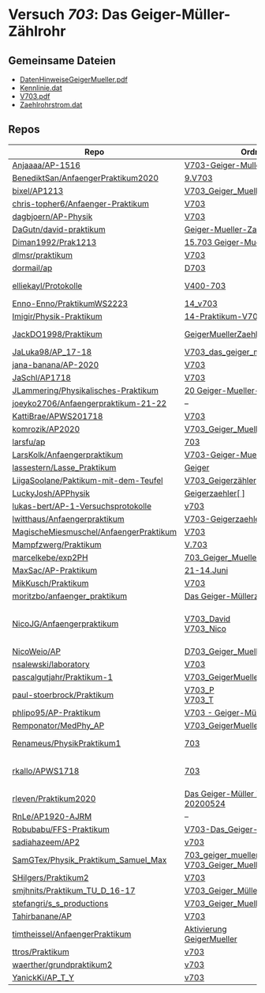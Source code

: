 # Versuch *703*: Das Geiger-Müller-Zählrohr

## Gemeinsame Dateien
- [DatenHinweiseGeigerMueller.pdf](https://docs.google.com/viewer?url=https://raw.githubusercontent.com/BenediktSan/AnfaengerPraktikum2020/main/Versuche%20Semester%20III/9.V703/Versuchsdateien/DatenHinweiseGeigerMueller.pdf)
- [Kennlinie.dat](https://raw.githubusercontent.com/BenediktSan/AnfaengerPraktikum2020/main/Versuche%20Semester%20III/9.V703/Versuchsdateien/Kennlinie.dat)
- [V703.pdf](https://docs.google.com/viewer?url=https://raw.githubusercontent.com/BenediktSan/AnfaengerPraktikum2020/main/Versuche%20Semester%20III/9.V703/Versuchsdateien/V703.pdf)
- [Zaehlrohrstrom.dat](https://raw.githubusercontent.com/BenediktSan/AnfaengerPraktikum2020/main/Versuche%20Semester%20III/9.V703/Versuchsdateien/Zaehlrohrstrom.dat)

## Repos

|                                          Repo                                          |                                                                                                                               Ordner                                                                                                                                |                                                                                                                                                                                                                                                                                                               PDFs                                                                                                                                                                                                                                                                                                                |
|----------------------------------------------------------------------------------------|---------------------------------------------------------------------------------------------------------------------------------------------------------------------------------------------------------------------------------------------------------------------|-----------------------------------------------------------------------------------------------------------------------------------------------------------------------------------------------------------------------------------------------------------------------------------------------------------------------------------------------------------------------------------------------------------------------------------------------------------------------------------------------------------------------------------------------------------------------------------------------------------------------------------|
|[Anjaaaa/AP-1516](../repo/Anjaaaa/AP-1516)                                              |[V703-Geiger-Muller](https://github.com/anjabeck/AP-1516/tree/master/V703-Geiger-Muller)                                                                                                                                                                             |–                                                                                                                                                                                                                                                                                                                                                                                                                                                                                                                                                                                                                                  |
|[BenediktSan/AnfaengerPraktikum2020](../repo/BenediktSan/AnfaengerPraktikum2020)        |[9.V703](https://github.com/BenediktSan/AnfaengerPraktikum2020/tree/main/Versuche%20Semester%20III/9.V703)                                                                                                                                                           |–                                                                                                                                                                                                                                                                                                                                                                                                                                                                                                                                                                                                                                  |
|[bixel/AP1213](../repo/bixel/AP1213)                                                    |[V703_Geiger_Mueller](https://github.com/bixel/AP1213/tree/master/V703_Geiger_Mueller)                                                                                                                                                                               |[00_protokoll.pdf](https://docs.google.com/viewer?url=https://raw.githubusercontent.com/bixel/AP1213/master/V703_Geiger_Mueller/00_protokoll.pdf)                                                                                                                                                                                                                                                                                                                                                                                                                                                                                  |
|[chris-topher6/Anfaenger-Praktikum](../repo/chris-topher6/Anfaenger-Praktikum)          |[V703](https://github.com/chris-topher6/Anfaenger-Praktikum/tree/master/V703)                                                                                                                                                                                        |–                                                                                                                                                                                                                                                                                                                                                                                                                                                                                                                                                                                                                                  |
|[dagbjoern/AP-Physik](../repo/dagbjoern/AP-Physik)                                      |[V703](https://github.com/dagbjoern/AP-Physik/tree/master/V703)                                                                                                                                                                                                      |–                                                                                                                                                                                                                                                                                                                                                                                                                                                                                                                                                                                                                                  |
|[DaGutn/david-praktikum](../repo/DaGutn/david-praktikum)                                |[Geiger-Mueller-Zaehlrohr](https://github.com/DaGutn/david-praktikum/tree/master/Documents/Projects/david-praktikum/Geiger-Mueller-Zaehlrohr)                                                                                                                        |–                                                                                                                                                                                                                                                                                                                                                                                                                                                                                                                                                                                                                                  |
|[Diman1992/Prak1213](../repo/Diman1992/Prak1213)                                        |[15.703 Geiger-Mueller](https://github.com/Diman1992/Prak1213/tree/master/15.703%20Geiger-Mueller)                                                                                                                                                                   |–                                                                                                                                                                                                                                                                                                                                                                                                                                                                                                                                                                                                                                  |
|[dlmsr/praktikum](../repo/dlmsr/praktikum)                                              |[V703](https://github.com/dlmsr/praktikum/tree/master/V703)                                                                                                                                                                                                          |–                                                                                                                                                                                                                                                                                                                                                                                                                                                                                                                                                                                                                                  |
|[dormail/ap](../repo/dormail/ap)                                                        |[D703](https://github.com/dormail/ap/tree/main/D703)                                                                                                                                                                                                                 |–                                                                                                                                                                                                                                                                                                                                                                                                                                                                                                                                                                                                                                  |
|[elliekayl/Protokolle](../repo/elliekayl/Protokolle)                                    |[V400-703](https://github.com/elliekayl/Protokolle/tree/master/V400-703)                                                                                                                                                                                             |[V703_Geiger-Mueller-Zaehlrohr.pdf](https://docs.google.com/viewer?url=https://raw.githubusercontent.com/elliekayl/Protokolle/master/V400-703/V703_Geiger-Mueller-Zaehlrohr.pdf)                                                                                                                                                                                                                                                                                                                                                                                                                                                   |
|[Enno-Enno/PraktikumWS2223](../repo/Enno-Enno/PraktikumWS2223)                          |[14_v703](https://github.com/Enno-Enno/PraktikumWS2223/tree/main/14_v703)                                                                                                                                                                                            |–                                                                                                                                                                                                                                                                                                                                                                                                                                                                                                                                                                                                                                  |
|[Imigir/Physik-Praktikum](../repo/Imigir/Physik-Praktikum)                              |[14-Praktikum-V703](https://github.com/Imigir/Physik-Praktikum/tree/master/14-Praktikum-V703)                                                                                                                                                                        |–                                                                                                                                                                                                                                                                                                                                                                                                                                                                                                                                                                                                                                  |
|[JackDO1998/Praktikum](../repo/JackDO1998/Praktikum)                                    |[GeigerMuellerZaehlrohr](https://github.com/JackDO1998/Praktikum/tree/main/GeigerMuellerZaehlrohr)                                                                                                                                                                   |[main.pdf](https://docs.google.com/viewer?url=https://raw.githubusercontent.com/JackDO1998/Praktikum/main/GeigerMuellerZaehlrohr/main.pdf)<br/>[main_mit_anhang.pdf](https://docs.google.com/viewer?url=https://raw.githubusercontent.com/JackDO1998/Praktikum/main/GeigerMuellerZaehlrohr/main_mit_anhang.pdf)                                                                                                                                                                                                                                                                                                                    |
|[JaLuka98/AP_17-18](../repo/JaLuka98/AP_17-18)                                          |[V703_das_geiger_mueller_zaehlrohr](https://github.com/JaLuka98/AP_17-18/tree/master/V703_das_geiger_mueller_zaehlrohr)                                                                                                                                              |–                                                                                                                                                                                                                                                                                                                                                                                                                                                                                                                                                                                                                                  |
|[jana-banana/AP-2020](../repo/jana-banana/AP-2020)                                      |[V703](https://github.com/jana-banana/AP-2020/tree/main/we%20did%20that/V703)                                                                                                                                                                                        |–                                                                                                                                                                                                                                                                                                                                                                                                                                                                                                                                                                                                                                  |
|[JaSchl/AP1718](../repo/JaSchl/AP1718)                                                  |[V703](https://github.com/JaSchl/AP1718/tree/master/V703)                                                                                                                                                                                                            |[V703.pdf](https://docs.google.com/viewer?url=https://raw.githubusercontent.com/JaSchl/AP1718/master/V703/V703.pdf)                                                                                                                                                                                                                                                                                                                                                                                                                                                                                                                |
|[JLammering/Physikalisches-Praktikum](../repo/JLammering/Physikalisches-Praktikum)      |[20 Geiger-Mueller-Zaehlrohr](https://github.com/JLammering/Physikalisches-Praktikum/tree/master/20%20Geiger-Mueller-Zaehlrohr)                                                                                                                                      |–                                                                                                                                                                                                                                                                                                                                                                                                                                                                                                                                                                                                                                  |
|[joeyko2706/Anfaengerpraktikum-21-22](../repo/joeyko2706/Anfaengerpraktikum-21-22)      |–                                                                                                                                                                                                                                                                    |[v703.pdf](https://docs.google.com/viewer?url=https://raw.githubusercontent.com/joeyko2706/Anfaengerpraktikum-21-22/main/Protokolle/v703.pdf)                                                                                                                                                                                                                                                                                                                                                                                                                                                                                      |
|[KattiBrae/APWS201718](../repo/KattiBrae/APWS201718)                                    |[V703](https://github.com/KattiBrae/APWS201718/tree/master/AP2/V703)                                                                                                                                                                                                 |–                                                                                                                                                                                                                                                                                                                                                                                                                                                                                                                                                                                                                                  |
|[komrozik/AP2020](../repo/komrozik/AP2020)                                              |[V703_Geiger_Mueller_Zaehlrohr](https://github.com/komrozik/AP2020/tree/master/V703_Geiger_Mueller_Zaehlrohr)                                                                                                                                                        |[main_200509.pdf](https://docs.google.com/viewer?url=https://raw.githubusercontent.com/komrozik/AP2020/master/V703_Geiger_Mueller_Zaehlrohr/main_200509.pdf)                                                                                                                                                                                                                                                                                                                                                                                                                                                                       |
|[larsfu/ap](../repo/larsfu/ap)                                                          |[703](https://github.com/larsfu/ap/tree/master/703)                                                                                                                                                                                                                  |–                                                                                                                                                                                                                                                                                                                                                                                                                                                                                                                                                                                                                                  |
|[LarsKolk/Anfaengerpraktikum](../repo/LarsKolk/Anfaengerpraktikum)                      |[V703-Geiger-Mueller-Zaehlrohr](https://github.com/LarsKolk/Anfaengerpraktikum/tree/master/V703-Geiger-Mueller-Zaehlrohr)                                                                                                                                            |–                                                                                                                                                                                                                                                                                                                                                                                                                                                                                                                                                                                                                                  |
|[lassestern/Lasse_Praktikum](../repo/lassestern/Lasse_Praktikum)                        |[Geiger](https://github.com/lassestern/Lasse_Praktikum/tree/master/Geiger)                                                                                                                                                                                           |–                                                                                                                                                                                                                                                                                                                                                                                                                                                                                                                                                                                                                                  |
|[LiigaSoolane/Paktikum-mit-dem-Teufel](../repo/LiigaSoolane/Paktikum-mit-dem-Teufel)    |[V703_Geigerzähler](https://github.com/LiigaSoolane/Paktikum-mit-dem-Teufel/tree/main/V703_Geigerz%C3%A4hler)                                                                                                                                                        |–                                                                                                                                                                                                                                                                                                                                                                                                                                                                                                                                                                                                                                  |
|[LuckyJosh/APPhysik](../repo/LuckyJosh/APPhysik)                                        |[Geigerzaehler[ ]](https://github.com/LuckyJosh/APPhysik/tree/master/Geigerzaehler%5B%20%5D)                                                                                                                                                                         |–                                                                                                                                                                                                                                                                                                                                                                                                                                                                                                                                                                                                                                  |
|[lukas-bert/AP-1-Versuchsprotokolle](../repo/lukas-bert/AP-1-Versuchsprotokolle)        |[v703](https://github.com/lukas-bert/AP-1-Versuchsprotokolle/tree/main/v703)                                                                                                                                                                                         |–                                                                                                                                                                                                                                                                                                                                                                                                                                                                                                                                                                                                                                  |
|[lwitthaus/Anfaengerpraktikum](../repo/lwitthaus/Anfaengerpraktikum)                    |[V703-Geigerzaehler](https://github.com/lwitthaus/Anfaengerpraktikum/tree/master/V703-Geigerzaehler)                                                                                                                                                                 |–                                                                                                                                                                                                                                                                                                                                                                                                                                                                                                                                                                                                                                  |
|[MagischeMiesmuschel/AnfaengerPraktikum](../repo/MagischeMiesmuschel/AnfaengerPraktikum)|[V703](https://github.com/MagischeMiesmuschel/AnfaengerPraktikum/tree/master/V703)                                                                                                                                                                                   |–                                                                                                                                                                                                                                                                                                                                                                                                                                                                                                                                                                                                                                  |
|[Mampfzwerg/Praktikum](../repo/Mampfzwerg/Praktikum)                                    |[V.703](https://github.com/Mampfzwerg/Praktikum/tree/master/V.703)                                                                                                                                                                                                   |[main.pdf](https://docs.google.com/viewer?url=https://raw.githubusercontent.com/Mampfzwerg/Praktikum/master/V.703/latex-template/main.pdf)                                                                                                                                                                                                                                                                                                                                                                                                                                                                                         |
|[marcelkebe/exp2PH](../repo/marcelkebe/exp2PH)                                          |[703_Geiger_Mueller](https://github.com/marcelkebe/exp2PH/tree/master/703_Geiger_Mueller)                                                                                                                                                                            |[V703_Geiger_Mueller.pdf](https://docs.google.com/viewer?url=https://raw.githubusercontent.com/marcelkebe/exp2PH/master/703_Geiger_Mueller/V703_Geiger_Mueller.pdf)                                                                                                                                                                                                                                                                                                                                                                                                                                                                |
|[MaxSac/AP-Praktikum](../repo/MaxSac/AP-Praktikum)                                      |[21-14.Juni](https://github.com/MaxSac/AP-Praktikum/tree/master/21-14.Juni)                                                                                                                                                                                          |–                                                                                                                                                                                                                                                                                                                                                                                                                                                                                                                                                                                                                                  |
|[MikKusch/Praktikum](../repo/MikKusch/Praktikum)                                        |[V703](https://github.com/MikKusch/Praktikum/tree/master/V703)                                                                                                                                                                                                       |–                                                                                                                                                                                                                                                                                                                                                                                                                                                                                                                                                                                                                                  |
|[moritzbo/anfaenger_praktikum](../repo/moritzbo/anfaenger_praktikum)                    |[Das Geiger-Müllerzählrohr](https://github.com/moritzbo/anfaenger_praktikum/tree/main/Das%20Geiger-M%C3%BCllerz%C3%A4hlrohr)                                                                                                                                         |–                                                                                                                                                                                                                                                                                                                                                                                                                                                                                                                                                                                                                                  |
|[NicoJG/Anfaengerpraktikum](../repo/NicoJG/Anfaengerpraktikum)                          |[V703_David](https://github.com/NicoJG/Anfaengerpraktikum/tree/master/V703_David)<br/>[V703_Nico](https://github.com/NicoJG/Anfaengerpraktikum/tree/master/V703_Nico)                                                                                                |[Abgabe.pdf](https://docs.google.com/viewer?url=https://raw.githubusercontent.com/NicoJG/Anfaengerpraktikum/master/V703_Nico/Abgabe.pdf)<br/>[Abgabe_korrigiert.pdf](https://docs.google.com/viewer?url=https://raw.githubusercontent.com/NicoJG/Anfaengerpraktikum/master/V703_Nico/Abgabe_korrigiert.pdf)<br/>[V703_Feedback.pdf](https://docs.google.com/viewer?url=https://raw.githubusercontent.com/NicoJG/Anfaengerpraktikum/master/V703_Nico/V703_Feedback.pdf)<br/>[V703_Feedback2.pdf](https://docs.google.com/viewer?url=https://raw.githubusercontent.com/NicoJG/Anfaengerpraktikum/master/V703_Nico/V703_Feedback2.pdf)|
|[NicoWeio/AP](../repo/NicoWeio/AP)                                                      |[D703_Geiger_Mueller_Zaehlrohr](https://github.com/NicoWeio/AP/tree/gh-pages/D703_Geiger_Mueller_Zaehlrohr)                                                                                                                                                          |[main.pdf](https://docs.google.com/viewer?url=https://raw.githubusercontent.com/NicoWeio/AP/gh-pages/D703_Geiger_Mueller_Zaehlrohr/build/main.pdf)                                                                                                                                                                                                                                                                                                                                                                                                                                                                                 |
|[nsalewski/laboratory](../repo/nsalewski/laboratory)                                    |[V703](https://github.com/nsalewski/laboratory/tree/master/V703)                                                                                                                                                                                                     |–                                                                                                                                                                                                                                                                                                                                                                                                                                                                                                                                                                                                                                  |
|[pascalgutjahr/Praktikum-1](../repo/pascalgutjahr/Praktikum-1)                          |[V703_GeigerMueller](https://github.com/pascalgutjahr/Praktikum-1/tree/master/V703_GeigerMueller)                                                                                                                                                                    |–                                                                                                                                                                                                                                                                                                                                                                                                                                                                                                                                                                                                                                  |
|[paul-stoerbrock/Praktikum](../repo/paul-stoerbrock/Praktikum)                          |[V703_P](https://github.com/paul-stoerbrock/Praktikum/tree/master/V703_P)<br/>[V703_T](https://github.com/paul-stoerbrock/Praktikum/tree/master/V703_T)                                                                                                              |–                                                                                                                                                                                                                                                                                                                                                                                                                                                                                                                                                                                                                                  |
|[phlipo95/AP-Praktikum](../repo/phlipo95/AP-Praktikum)                                  |[V703 - Geiger-Müller-Zählrohr](https://github.com/phlipo95/AP-Praktikum/tree/master/V703%20-%20Geiger-M%C3%BCller-Z%C3%A4hlrohr)                                                                                                                                    |–                                                                                                                                                                                                                                                                                                                                                                                                                                                                                                                                                                                                                                  |
|[Remponator/MedPhy_AP](../repo/Remponator/MedPhy_AP)                                    |[V703_GeigerMuellerZaehlrohr](https://github.com/Remponator/MedPhy_AP/tree/master/V703_GeigerMuellerZaehlrohr)                                                                                                                                                       |[Main.pdf](https://docs.google.com/viewer?url=https://raw.githubusercontent.com/Remponator/MedPhy_AP/master/V703_GeigerMuellerZaehlrohr/Main.pdf)                                                                                                                                                                                                                                                                                                                                                                                                                                                                                  |
|[Renameus/PhysikPraktikum1](../repo/Renameus/PhysikPraktikum1)                          |[703](https://github.com/Renameus/PhysikPraktikum1/tree/master/Versuche/703)                                                                                                                                                                                         |[protokoll.pdf](https://docs.google.com/viewer?url=https://raw.githubusercontent.com/Renameus/PhysikPraktikum1/master/Versuche/703/protokoll.pdf)<br/>[V703.pdf](https://docs.google.com/viewer?url=https://raw.githubusercontent.com/Renameus/PhysikPraktikum1/master/Versuche/703/V703.pdf)                                                                                                                                                                                                                                                                                                                                      |
|[rkallo/APWS1718](../repo/rkallo/APWS1718)                                              |[703](https://github.com/rkallo/APWS1718/tree/master/703)                                                                                                                                                                                                            |[Anleitung703.pdf](https://docs.google.com/viewer?url=https://raw.githubusercontent.com/rkallo/APWS1718/master/703/Anleitung703.pdf)<br/>[Korrektur.pdf](https://docs.google.com/viewer?url=https://raw.githubusercontent.com/rkallo/APWS1718/master/703/Korrektur.pdf)<br/>[main.pdf](https://docs.google.com/viewer?url=https://raw.githubusercontent.com/rkallo/APWS1718/master/703/main.pdf)                                                                                                                                                                                                                                   |
|[rleven/Praktikum2020](../repo/rleven/Praktikum2020)                                    |[Das Geiger-Müller Zählrohr-20200524](https://github.com/rleven/Praktikum2020/tree/master/Das%20Geiger-M%C3%BCller%20Z%C3%A4hlrohr-20200524)                                                                                                                         |–                                                                                                                                                                                                                                                                                                                                                                                                                                                                                                                                                                                                                                  |
|[RnLe/AP1920-AJRM](../repo/RnLe/AP1920-AJRM)                                            |–                                                                                                                                                                                                                                                                    |[V703.pdf](https://docs.google.com/viewer?url=https://raw.githubusercontent.com/RnLe/AP1920-AJRM/master/Einzelversuche/AJB/V703.pdf)                                                                                                                                                                                                                                                                                                                                                                                                                                                                                               |
|[Robubabu/FFS-Praktikum](../repo/Robubabu/FFS-Praktikum)                                |[V703-Das_Geiger-Müller-Zählrohr](https://github.com/Robubabu/FFS-Praktikum/tree/master/V703-Das_Geiger-M%C3%BCller-Z%C3%A4hlrohr)                                                                                                                                   |[V703.pdf](https://docs.google.com/viewer?url=https://raw.githubusercontent.com/Robubabu/FFS-Praktikum/master/Versuchs_pdfs/SS/V703.pdf)                                                                                                                                                                                                                                                                                                                                                                                                                                                                                           |
|[sadiahazeem/AP2](../repo/sadiahazeem/AP2)                                              |[v703](https://github.com/sadiahazeem/AP2/tree/main/Geiger-Mueller/latex-template/v703)                                                                                                                                                                              |–                                                                                                                                                                                                                                                                                                                                                                                                                                                                                                                                                                                                                                  |
|[SamGTex/Physik_Praktikum_Samuel_Max](../repo/SamGTex/Physik_Praktikum_Samuel_Max)      |[703_geiger_mueller_haefs](https://github.com/SamGTex/Physik_Praktikum_Samuel_Max/tree/master/703_geiger_mueller_haefs)<br/>[V703_Geiger_Mueller_Zaehlrohr_Max](https://github.com/SamGTex/Physik_Praktikum_Samuel_Max/tree/master/V703_Geiger_Mueller_Zaehlrohr_Max)|–                                                                                                                                                                                                                                                                                                                                                                                                                                                                                                                                                                                                                                  |
|[SHilgers/Praktikum2](../repo/SHilgers/Praktikum2)                                      |[V703](https://github.com/SHilgers/Praktikum2/tree/master/V703)                                                                                                                                                                                                      |–                                                                                                                                                                                                                                                                                                                                                                                                                                                                                                                                                                                                                                  |
|[smjhnits/Praktikum_TU_D_16-17](../repo/smjhnits/Praktikum_TU_D_16-17)                  |[V703_Geiger_Müller](https://github.com/smjhnits/Praktikum_TU_D_16-17/tree/master/Anf%C3%A4ngerpraktikum/Protokolle/V703_Geiger_M%C3%BCller)                                                                                                                         |[V703.pdf](https://docs.google.com/viewer?url=https://raw.githubusercontent.com/smjhnits/Praktikum_TU_D_16-17/master/Anf%C3%A4ngerpraktikum/Fertige%20Protokolle/V703.pdf)                                                                                                                                                                                                                                                                                                                                                                                                                                                         |
|[stefangri/s_s_productions](../repo/stefangri/s_s_productions)                          |[V703_Geiger_Mueller_Zaehlrohr](https://github.com/stefangri/s_s_productions/tree/master/PHY341/V703_Geiger_Mueller_Zaehlrohr)                                                                                                                                       |–                                                                                                                                                                                                                                                                                                                                                                                                                                                                                                                                                                                                                                  |
|[Tahirbanane/AP](../repo/Tahirbanane/AP)                                                |[V703](https://github.com/Tahirbanane/AP/tree/main/V703)                                                                                                                                                                                                             |–                                                                                                                                                                                                                                                                                                                                                                                                                                                                                                                                                                                                                                  |
|[timtheissel/AnfaengerPraktikum](../repo/timtheissel/AnfaengerPraktikum)                |[Aktivierung](https://github.com/timtheissel/AnfaengerPraktikum/tree/main/Aktivierung)<br/>[GeigerMueller](https://github.com/timtheissel/AnfaengerPraktikum/tree/main/GeigerMueller)                                                                                |–                                                                                                                                                                                                                                                                                                                                                                                                                                                                                                                                                                                                                                  |
|[ttros/Praktikum](../repo/ttros/Praktikum)                                              |[v703](https://github.com/ttros/Praktikum/tree/main/Protokolle/v703)                                                                                                                                                                                                 |–                                                                                                                                                                                                                                                                                                                                                                                                                                                                                                                                                                                                                                  |
|[waerther/grundpraktikum2](../repo/waerther/grundpraktikum2)                            |[v703](https://github.com/waerther/grundpraktikum2/tree/master/v703)                                                                                                                                                                                                 |–                                                                                                                                                                                                                                                                                                                                                                                                                                                                                                                                                                                                                                  |
|[YanickKi/AP_T_Y](../repo/YanickKi/AP_T_Y)                                              |[v703](https://github.com/YanickKi/AP_T_Y/tree/main/v703)                                                                                                                                                                                                            |–                                                                                                                                                                                                                                                                                                                                                                                                                                                                                                                                                                                                                                  |
